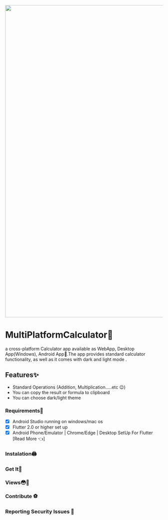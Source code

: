 

<div align="center">
  <img src="screenshots/git1.png" width="1000">
</div>

# MultiPlatformCalculator🧮
a cross-platform Calculator app available as WebApp, Desktop App(Windows), Android App🎉.The app provides standard  calculator functionality, as well as it comes with dark and light mode .

## Features✨
* Standard Operations (Addition, Multiplication.....etc 😉)
* You can copy the result or formula to clipboard 
* You can choose dark/light theme
 <div></div>

### Requirements🎫
- [x] Android Studio running on windows/mac os
- [x] Flutter 2.0 or higher set up
- [x] Android Phone/Emulator | Chrome/Edge | Desktop SetUp For Flutter [Read More 👈] 

### Instalation🖨

### Get It🎊



### Views😳🤩

### Contribute ⚽






### Reporting Security Issues 🧨
